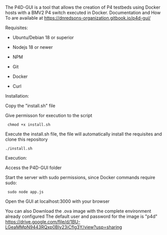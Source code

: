                                             

The P4D-GUI is a tool that allows the creation of P4 testbeds using Docker hosts with a BMV2 P4 switch executed in Docker.
Documentation and How To are available at
https://dnredsons-organization.gitbook.io/p4d-gui/

Requisites:
  - Ubuntu/Debian 18 or superior
  
  - Nodejs 18 or newer

  - NPM
  
  - Git
  
  - Docker
  
  - Curl
  

Installation: 

  Copy the "install.sh" file
  
  Give permisson for execution to the script
  
     chmod +x install.sh
  
  Execute the install.sh file, the file will automatically install the requisites and clone this repository
  
    ./install.sh

Execution:

  Access the P4D-GUI folder
  
  Start the server with sudo permissions, since Docker commands require sudo:
  
     sudo node app.js

  Open the GUI at localhost:3000 with your browser

You can also Download the .ova image with the complete environment already configured
The default user and password for the image is "p4d"
https://drive.google.com/file/d/1BU-LGeaMMpN9443RQxp0BIy23iCflg3Y/view?usp=sharing

